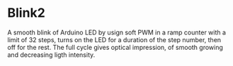 # Blink2
A smooth blink of Arduino LED by usign soft PWM
in a ramp counter with a limit of 32 steps,
turns on the LED for a duration of the step number, then off for the rest.
The full cycle gives optical impression, of smooth growing and decreasing ligth intensity.
